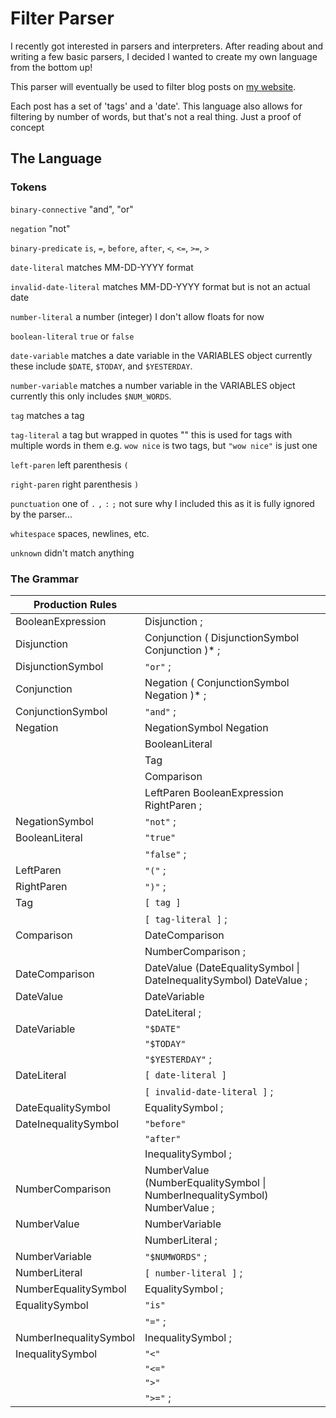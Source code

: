 # Filter Parser
I recently got interested in parsers and interpreters. After reading about and
writing a few basic parsers, I decided I wanted to create my own language from
the bottom up!

This parser will eventually be used to filter blog posts on
[my website](https://verychill.biz).

Each post has a set of 'tags' and a 'date'. This language also allows for
filtering by number of words, but that's not a real thing. Just a proof of
concept

## The Language
### Tokens
`binary-connective`
    "and", "or"

`negation`
    "not"

`binary-predicate`
    `is`, `=`, `before`, `after`, `<`, `<=`, `>=`, `>`

`date-literal`
    matches MM-DD-YYYY format

`invalid-date-literal`
    matches MM-DD-YYYY format but is not an actual date

`number-literal`
    a number (integer)
    I don't allow floats for now

`boolean-literal`
    `true` or `false`

`date-variable`
    matches a date variable in the VARIABLES object
    currently these include `$DATE`, `$TODAY`, and `$YESTERDAY`.

`number-variable`
    matches a number variable in the VARIABLES object
    currently this only includes `$NUM_WORDS`.

`tag`
    matches a tag

`tag-literal`
    a tag but wrapped in quotes ""
    this is used for tags with multiple words in them
    e.g. `wow nice` is two tags, but `"wow nice"` is just one

`left-paren`
    left parenthesis `(`

`right-paren`
    right parenthesis `)`

`punctuation`
    one of `.` `,` `:` `;`
    not sure why I included this as it is fully ignored by the parser...

`whitespace`
    spaces, newlines, etc.

`unknown`
    didn't match anything


### The Grammar
| Production Rules| |
| --- | --- |
| BooleanExpression | Disjunction ; |
| Disjunction | Conjunction ( DisjunctionSymbol Conjunction )* ; |
| DisjunctionSymbol  | `"or"` ; |
| Conjunction | Negation ( ConjunctionSymbol Negation )* ; |
| ConjunctionSymbol | `"and"` ; |
| Negation| NegationSymbol Negation |
| | BooleanLiteral |
| | Tag |
| | Comparison |
| | LeftParen BooleanExpression RightParen ; |
| NegationSymbol | `"not"` ; |
| BooleanLiteral | `"true"` |
| | `"false"` ; |
| LeftParen | `"("` ; |
| RightParen | `")"` ; |
| Tag | `[ tag ]` |
| | `[ tag-literal ]` ; |
| Comparison | DateComparison |
| | NumberComparison ; |
| DateComparison | DateValue (DateEqualitySymbol \| DateInequalitySymbol) DateValue ; |
| DateValue | DateVariable |
| | DateLiteral ; |
| DateVariable | `"$DATE"` |
| | `"$TODAY"` |
| | `"$YESTERDAY"` ; |
| DateLiteral | `[ date-literal ]` |
| | `[ invalid-date-literal ]` ; |
| DateEqualitySymbol | EqualitySymbol ; |
| DateInequalitySymbol | `"before"` |
| | `"after"` |
| | InequalitySymbol ; |
| NumberComparison | NumberValue (NumberEqualitySymbol \| NumberInequalitySymbol) NumberValue ; |
| NumberValue | NumberVariable |
| | NumberLiteral ; |
| NumberVariable | `"$NUMWORDS"` ; |
| NumberLiteral | `[ number-literal ]` ; |
| NumberEqualitySymbol | EqualitySymbol ; |
| EqualitySymbol | `"is"` |
| | `"="` ; |
| NumberInequalitySymbol | InequalitySymbol ; |
| InequalitySymbol | `"<"` |
| | `"<="` |
| | `">"` |
| | `">="` ; |